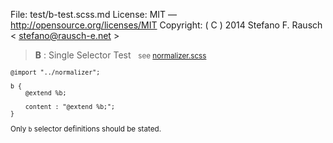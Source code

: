 File:      test/b-test.scss.md
License:   MIT — http://opensource.org/licenses/MIT
Copyright: ( C ) 2014 Stefano F. Rausch < stefano@rausch-e.net >

> **B** : Single Selector Test  
> <small> see [normalizer.scss](../_normalizer.scss.md) </smalll>

    @import "../normalizer";

    b {
        @extend %b;

        content : "@extend %b;";
    }

Only `b` selector definitions should be stated.
